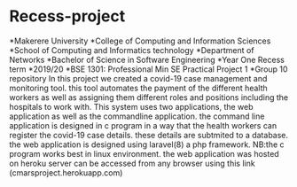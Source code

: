 # Recess-project

*Makerere University
 *College of Computing and Information Sciences
  *School of Computing and Informatics technology
   *Department of Networks
    *Bachelor of Science in Software Engineering
     *Year One Recess term
      *2019/20
       *BSE 1301: Professional Min SE Practical Project 1
         *Group 10 repository
     In this project we created a covid-19 case management and monitoring tool.
     this tool automates the payment of the different health workers as well as assigning them different roles and positions including the hospitals to work with.
     This system uses two applications, the web application as well as the commandline application. the command line application is designed in c program in a way that the health workers can register the covid-19 case details. these details are subtmited to a database.
     the web application is designed using laravel(8) a php framework.
     NB:the c program works best in linux environment.
     the web application was hosted on heroku server can be accessed from any browser using this link (cmarsproject.herokuapp.com)
     
    
